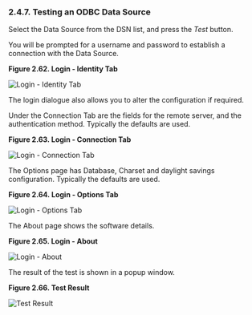 <div id="macosxodbcdsntest" class="section">

<div class="titlepage">

<div>

<div>

### 2.4.7. Testing an ODBC Data Source

</div>

</div>

</div>

Select the Data Source from the DSN list, and press the
<span class="emphasis">*Test*</span> button.

You will be prompted for a username and password to establish a
connection with the Data Source.

<div class="figure-float">

<div id="macconfig07" class="figure">

**Figure 2.62. Login - Identity Tab**

<div class="figure-contents">

<div class="mediaobject">

![Login - Identity Tab](images/mac/config07.jpg)

</div>

</div>

</div>

  

</div>

The login dialogue also allows you to alter the configuration if
required.

Under the Connection Tab are the fields for the remote server, and the
authentication method. Typically the defaults are used.

<div class="figure-float">

<div id="macconfig30" class="figure">

**Figure 2.63. Login - Connection Tab**

<div class="figure-contents">

<div class="mediaobject">

![Login - Connection Tab](images/mac/osximage30.gif)

</div>

</div>

</div>

  

</div>

The Options page has Database, Charset and daylight savings
configuration. Typically the defaults are used.

<div class="figure-float">

<div id="macconfig31" class="figure">

**Figure 2.64. Login - Options Tab**

<div class="figure-contents">

<div class="mediaobject">

![Login - Options Tab](images/mac/osximage31.gif)

</div>

</div>

</div>

  

</div>

The About page shows the software details.

<div class="figure-float">

<div id="macconfig32" class="figure">

**Figure 2.65. Login - About**

<div class="figure-contents">

<div class="mediaobject">

![Login - About](images/mac/osximage32.gif)

</div>

</div>

</div>

  

</div>

The result of the test is shown in a popup window.

<div class="figure-float">

<div id="macconfig33" class="figure">

**Figure 2.66. Test Result**

<div class="figure-contents">

<div class="mediaobject">

![Test Result](images/mac/osximage33.gif)

</div>

</div>

</div>

  

</div>

</div>

